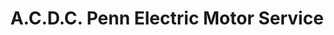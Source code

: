 ---
title: "A.C.D.C. Penn Electric Motor Service"
url: /minneapolis/a-c-d-c-penn-electric-motor-service/
shop: shop
---